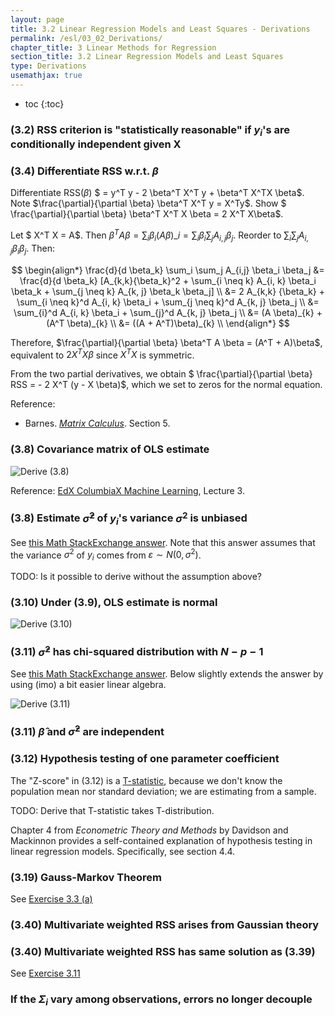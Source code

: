 ```yaml
---
layout: page
title: 3.2 Linear Regression Models and Least Squares - Derivations
permalink: /esl/03_02_Derivations/
chapter_title: 3 Linear Methods for Regression
section_title: 3.2 Linear Regression Models and Least Squares
type: Derivations
usemathjax: true
---
```


* toc
{:toc}

### (3.2) RSS criterion is "statistically reasonable" if $y_i$'s are conditionally independent given X

### (3.4) Differentiate RSS w.r.t. $\beta$

Differentiate RSS($\beta$) $ = y^T y - 2 \beta^T X^T y + \beta^T X^TX \beta$. Note $\frac{\partial}{\partial \beta} \beta^T X^T y = X^Ty$. Show $ \frac{\partial}{\partial \beta} \beta^T X^T X \beta = 2 X^T X\beta$. 

Let $ X^T X = A$. Then $\beta^T A \beta = \sum_i \beta_i (A\beta)\_{i} = \sum_i \beta_i \sum_j A_{i,j} \beta_j$. Reorder to $\sum_i \sum_j A_{i,j} \beta_i \beta_j$. Then:

$$ \begin{align*}
\frac{d}{d \beta_k} \sum_i \sum_j A_{i,j} \beta_i \beta_j 
&= \frac{d}{d \beta_k} [A_{k,k}{\beta_k}^2 + \sum_{i \neq k} A_{i, k} \beta_i \beta_k + \sum_{j \neq k} A_{k, j} \beta_k \beta_j] \\
&= 2 A_{k,k} {\beta_k} + \sum_{i \neq k}^d A_{i, k} \beta_i + \sum_{j \neq k}^d A_{k, j} \beta_j \\
&= \sum_{i}^d A_{i, k} \beta_i + \sum_{j}^d A_{k, j} \beta_j \\
&= (A \beta)_{k} + (A^T \beta)_{k} \\
&= ((A + A^T)\beta)_{k} \\
\end{align*} $$

Therefore, $\frac{\partial}{\partial \beta} \beta^T A \beta = (A^T + A)\beta$, equivalent to $2 X^T X\beta$ since $X^T X$ is symmetric.

From the two partial derivatives, we obtain $ \frac{\partial}{\partial \beta} RSS = - 2 X^T (y - X \beta)$, which we set to zeros for the normal equation.

Reference:
* Barnes. [*Matrix Calculus*](https://atmos.washington.edu/~dennis/MatrixCalculus.pdf). Section 5.


### (3.8) Covariance matrix of OLS estimate
![Derive (3.8)](/assets/esl/3.8.jpg)

Reference: [EdX ColumbiaX Machine Learning](https://www.edx.org/course/machine-learning), Lecture 3.

### (3.8) Estimate $\hat{\sigma}^2$ of $y_i$'s variance $\sigma^2$ is unbiased

See [this Math StackExchange answer](https://math.stackexchange.com/a/2342977/455856). Note that this answer assumes that the variance $\sigma^2$ of $y_i$ comes from $\varepsilon \sim N(0, \sigma^2)$.

TODO: Is it possible to derive without the assumption above?

### (3.10) Under (3.9), OLS estimate is normal

![Derive (3.10)](/assets/esl/3.10.jpg)

### (3.11) $\hat{\sigma}^2$ has chi-squared distribution with $N-p-1$

See [this Math StackExchange answer](https://stats.stackexchange.com/a/20230/261782). Below slightly extends the answer by using (imo) a bit easier linear algebra.

![Derive (3.11)](/assets/esl/3.11.jpg)

### (3.11) $\hat{\beta}$ and $\hat{\sigma}^2$ are independent

### (3.12) Hypothesis testing of one parameter coefficient

The "Z-score" in (3.12) is a [T-statistic](https://en.wikipedia.org/wiki/T-statistic), because we don't know the population mean nor standard deviation; we are estimating from a sample.

TODO: Derive that T-statistic takes T-distribution.

Chapter 4 from *Econometric Theory and Methods* by Davidson and Mackinnon provides a self-contained explanation of hypothesis testing in linear regression models. Specifically, see section 4.4.

### (3.19) Gauss-Markov Theorem

See [Exercise 3.3 (a)](/esl/03_02_Exercises)

### (3.40) Multivariate weighted RSS arises from Gaussian theory

### (3.40) Multivariate weighted RSS has same solution as (3.39)

See [Exercise 3.11](/esl/03_02_Exercises)

### If the $\Sigma_i$ vary among observations, errors no longer decouple



